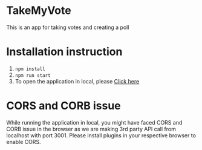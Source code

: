# TakeMyVote

This is an app for taking votes and creating a poll

# Installation instruction

1. `npm install`
2. `npm run start`
3. To open the application in local, please <a href='http://localhost:3001/'>Click here</a>

# CORS and CORB issue

While running the application in local, you might have faced CORS and CORB issue in the browser as we are making 3rd party API call from localhost with port 3001. Please install plugins in your respective browser to enable CORS.
